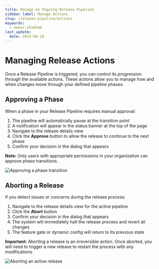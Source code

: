 ```yaml
---
title: Manage an Ongoing Release Pipeline
sidebar_label: Manage Actions
slug: /release-pipeline/actions
keywords:
  - owner:shubham
last_update:
  date: 2025-04-18
---
```


# Managing Release Actions

Once a Release Pipeline is triggered, you can control its progression through the available actions. These actions allow you to manage how and when changes move through your defined pipeline phases.

## Approving a Phase

When a phase in your Release Pipeline requires manual approval:

1. The pipeline will automatically pause at the transition point
2. A notification will appear in the status banner at the top of the page
3. Navigate to the release details view
4. Click the **Approve** button to allow the release to continue to the next phase
5. Confirm your decision in the dialog that appears

**Note:** Only users with appropriate permissions in your organization can approve phase transitions.

![Approving a phase transition](/img/release-pipeline/approve.png)

## Aborting a Release

If you detect issues or concerns during the release process:

1. Navigate to the release details view for the active pipeline
2. Click the **Abort** button
3. Confirm your decision in the dialog that appears
4. The system will immediately halt the release process and revert all changes
5. The feature gate or dynamic config will return to its previous state

**Important:** Aborting a release is an irreversible action. Once aborted, you will need to trigger a new release to restart the process with any modifications.

![Aborting an active release](/img/release-pipeline/abort.png)

